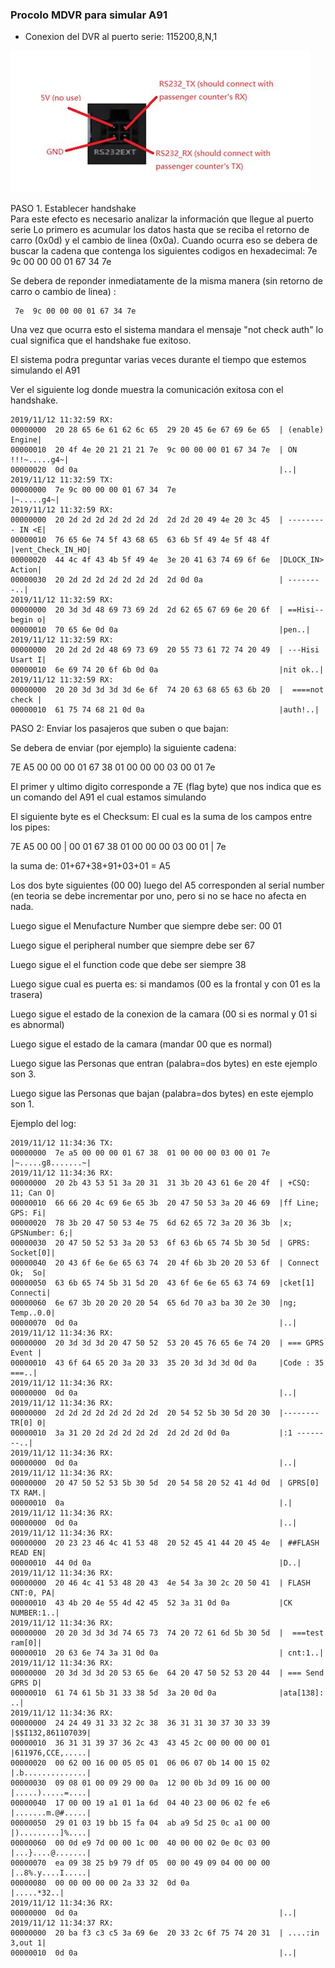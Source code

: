### Procolo MDVR para simular A91

* Conexion del DVR al puerto serie: 115200,8,N,1

![](/images/image005.jpg?raw=true)


PASO 1. Establecer handshake  
Para este efecto es necesario analizar la información que llegue al puerto serie
Lo primero es acumular los datos hasta que se reciba el retorno de carro (0x0d) y el cambio de linea (0x0a).
Cuando ocurra eso se debera de buscar la cadena que contenga los siguientes codigos en hexadecimal: 7e  9c 00 00 00 01 67 34 7e

Se debera de reponder inmediatamente de la misma manera (sin retorno de carro o cambio de linea)
:
```
 7e  9c 00 00 00 01 67 34 7e
```

Una vez que ocurra esto el sistema mandara el mensaje "not check auth" lo cual significa que el handshake fue exitoso.

El sistema podra preguntar varias veces durante el tiempo que estemos simulando el A91

Ver el siguiente log donde muestra la comunicación exitosa con el handshake.


```
2019/11/12 11:32:59 RX:
00000000  20 28 65 6e 61 62 6c 65  29 20 45 6e 67 69 6e 65  | (enable) Engine|
00000010  20 4f 4e 20 21 21 21 7e  9c 00 00 00 01 67 34 7e  | ON !!!~.....g4~|
00000020  0d 0a                                             |..|
2019/11/12 11:32:59 TX:
00000000  7e 9c 00 00 00 01 67 34  7e                       |~.....g4~|
2019/11/12 11:32:59 RX:
00000000  20 2d 2d 2d 2d 2d 2d 2d  2d 2d 20 49 4e 20 3c 45  | --------- IN <E|
00000010  76 65 6e 74 5f 43 68 65  63 6b 5f 49 4e 5f 48 4f  |vent_Check_IN_HO|
00000020  44 4c 4f 43 4b 5f 49 4e  3e 20 41 63 74 69 6f 6e  |DLOCK_IN> Action|
00000030  20 2d 2d 2d 2d 2d 2d 2d  2d 0d 0a                 | --------..|
2019/11/12 11:32:59 RX:
00000000  20 3d 3d 48 69 73 69 2d  2d 62 65 67 69 6e 20 6f  | ==Hisi--begin o|
00000010  70 65 6e 0d 0a                                    |pen..|
2019/11/12 11:32:59 RX:
00000000  20 2d 2d 2d 48 69 73 69  20 55 73 61 72 74 20 49  | ---Hisi Usart I|
00000010  6e 69 74 20 6f 6b 0d 0a                           |nit ok..|
2019/11/12 11:32:59 RX:
00000000  20 20 3d 3d 3d 3d 6e 6f  74 20 63 68 65 63 6b 20  |  ====not check |
00000010  61 75 74 68 21 0d 0a                              |auth!..|
```

PASO 2: Enviar los pasajeros que suben o que bajan:

Se debera de enviar (por ejemplo) la siguiente cadena:

7E A5 00 00 00 01 67 38  01 00 00 00 03 00 01 7e

El primer y ultimo digito corresponde a 7E (flag byte) que nos indica que es un comando del A91 el cual estamos simulando

El siguiente byte es el Checksum: El cual es la suma de los campos entre los pipes:

7E A5 00 00 | 00 01 67 38  01 00 00 00 03 00 01 | 7e

la suma de: 01+67+38+91+03+01 = A5

Los dos byte siguientes (00 00) luego del A5 corresponden al serial number (en teoria se debe incrementar por uno, pero si no se hace no afecta en nada.

Luego sigue el Menufacture Number que siempre debe ser: 00 01

Luego sigue el peripheral number que siempre debe ser 67

Luego sigue el el function code que debe ser siempre 38

Luego sigue cual es puerta es: si mandamos (00 es la frontal y con 01 es la trasera)

Luego sigue el estado de la conexion de la camara (00 si es normal y 01 si es abnormal)

Luego sigue el estado de la camara (mandar 00 que es normal)

Luego sigue las Personas que entran (palabra=dos bytes) en este ejemplo son 3.

Luego sigue las Personas que bajan (palabra=dos bytes) en este ejemplo son 1.

Ejemplo del log:

```
2019/11/12 11:34:36 TX:
00000000  7e a5 00 00 00 01 67 38  01 00 00 00 03 00 01 7e  |~.....g8.......~|
2019/11/12 11:34:36 RX:
00000000  20 2b 43 53 51 3a 20 31  31 3b 20 43 61 6e 20 4f  | +CSQ: 11; Can O|
00000010  66 66 20 4c 69 6e 65 3b  20 47 50 53 3a 20 46 69  |ff Line; GPS: Fi|
00000020  78 3b 20 47 50 53 4e 75  6d 62 65 72 3a 20 36 3b  |x; GPSNumber: 6;|
00000030  20 47 50 52 53 3a 20 53  6f 63 6b 65 74 5b 30 5d  | GPRS: Socket[0]|
00000040  20 43 6f 6e 6e 65 63 74  20 4f 6b 3b 20 20 53 6f  | Connect Ok;  So|
00000050  63 6b 65 74 5b 31 5d 20  43 6f 6e 6e 65 63 74 69  |cket[1] Connecti|
00000060  6e 67 3b 20 20 20 20 54  65 6d 70 a3 ba 30 2e 30  |ng;    Temp..0.0|
00000070  0d 0a                                             |..|
2019/11/12 11:34:36 RX:
00000000  20 3d 3d 3d 20 47 50 52  53 20 45 76 65 6e 74 20  | === GPRS Event |
00000010  43 6f 64 65 20 3a 20 33  35 20 3d 3d 3d 0d 0a     |Code : 35 ===..|
2019/11/12 11:34:36 RX:
00000000  0d 0a                                             |..|
2019/11/12 11:34:36 RX:
00000000  2d 2d 2d 2d 2d 2d 2d 2d  20 54 52 5b 30 5d 20 30  |-------- TR[0] 0|
00000010  3a 31 20 2d 2d 2d 2d 2d  2d 2d 2d 0d 0a           |:1 --------..|
2019/11/12 11:34:36 RX:
00000000  0d 0a                                             |..|
2019/11/12 11:34:36 RX:
00000000  20 47 50 52 53 5b 30 5d  20 54 58 20 52 41 4d 0d  | GPRS[0] TX RAM.|
00000010  0a                                                |.|
2019/11/12 11:34:36 RX:
00000000  0d 0a                                             |..|
2019/11/12 11:34:36 RX:
00000000  20 23 23 46 4c 41 53 48  20 52 45 41 44 20 45 4e  | ##FLASH READ EN|
00000010  44 0d 0a                                          |D..|
2019/11/12 11:34:36 RX:
00000000  20 46 4c 41 53 48 20 43  4e 54 3a 30 2c 20 50 41  | FLASH CNT:0, PA|
00000010  43 4b 20 4e 55 4d 42 45  52 3a 31 0d 0a           |CK NUMBER:1..|
2019/11/12 11:34:36 RX:
00000000  20 20 3d 3d 3d 74 65 73  74 20 72 61 6d 5b 30 5d  |  ===test ram[0]|
00000010  20 63 6e 74 3a 31 0d 0a                           | cnt:1..|
2019/11/12 11:34:36 RX:
00000000  20 3d 3d 3d 20 53 65 6e  64 20 47 50 52 53 20 44  | === Send GPRS D|
00000010  61 74 61 5b 31 33 38 5d  3a 20 0d 0a              |ata[138]: ..|
2019/11/12 11:34:36 RX:
00000000  24 24 49 31 33 32 2c 38  36 31 31 30 37 30 33 39  |$$I132,861107039|
00000010  36 31 31 39 37 36 2c 43  43 45 2c 00 00 00 00 01  |611976,CCE,.....|
00000020  00 62 00 16 00 05 05 01  06 06 07 0b 14 00 15 02  |.b..............|
00000030  09 08 01 00 09 29 00 0a  12 00 0b 3d 09 16 00 00  |.....).....=....|
00000040  17 00 00 19 a1 01 1a 6d  04 40 23 00 06 02 fe e6  |.......m.@#.....|
00000050  29 01 03 19 bb 15 fa 04  ab a9 5d 25 0c a1 00 00  |).........]%....|
00000060  00 0d e9 7d 00 00 1c 00  40 00 00 02 0e 0c 03 00  |...}....@.......|
00000070  ea 09 38 25 b9 79 df 05  00 00 49 09 04 00 00 00  |..8%.y....I.....|
00000080  00 00 00 00 00 2a 33 32  0d 0a                    |.....*32..|
2019/11/12 11:34:36 RX:
00000000  0d 0a                                             |..|
2019/11/12 11:34:37 RX:
00000000  20 ba f3 c3 c5 3a 69 6e  20 33 2c 6f 75 74 20 31  | ....:in 3,out 1|
00000010  0d 0a                                             |..|
```
